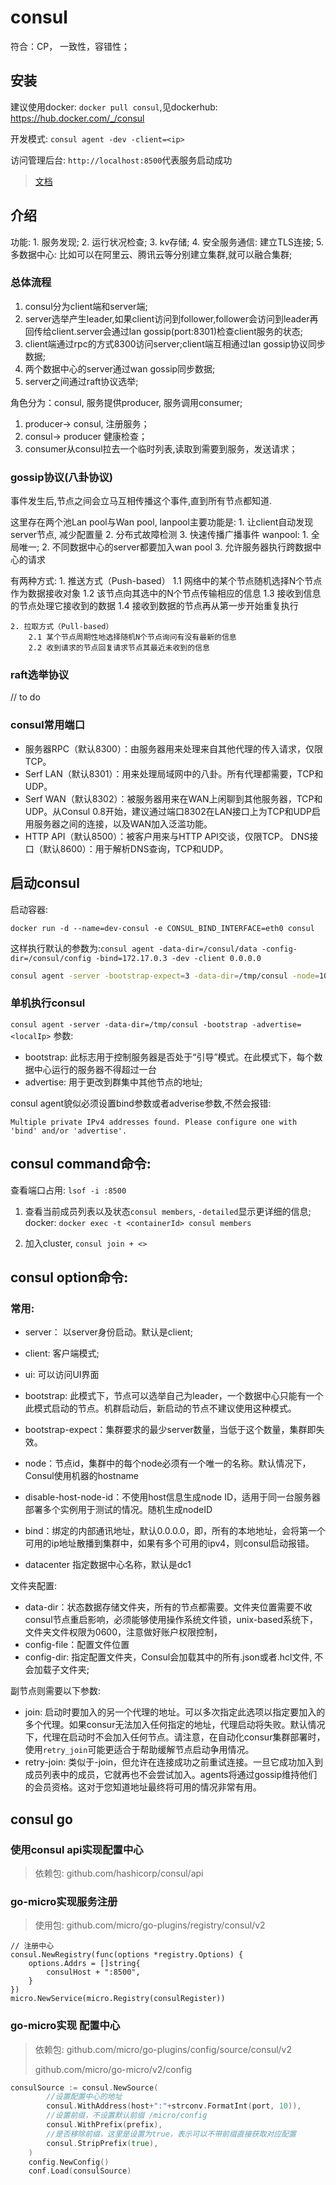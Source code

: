 # consul
符合：CP， 一致性，容错性；
## 安装
建议使用docker: `docker pull consul`,见dockerhub: https://hub.docker.com/_/consul

开发模式: `consul agent -dev -client=<ip>`

访问管理后台: `http://localhost:8500`代表服务启动成功
> [文档]( https://www.consul.io/docs/agent)
## 介绍
功能:
    1. 服务发现;
    2. 运行状况检查;
    3. kv存储;
    4. 安全服务通信: 建立TLS连接;
    5. 多数据中心: 比如可以在阿里云、腾讯云等分别建立集群,就可以融合集群;

### 总体流程
1. consul分为client端和server端;
2. server选举产生leader,如果client访问到follower,follower会访问到leader再回传给client.server会通过lan gossip(port:8301)检查client服务的状态;
3. client端通过rpc的方式8300访问server;client端互相通过lan gossip协议同步数据;
4. 两个数据中心的server通过wan gossip同步数据;
5. server之间通过raft协议选举;

角色分为：consul, 服务提供producer, 服务调用consumer;
1. producer-> consul, 注册服务；
2. consul-> producer 健康检查；
3. consumer从consul拉去一个临时列表,读取到需要到服务，发送请求；

### gossip协议(八卦协议)
事件发生后,节点之间会立马互相传播这个事件,直到所有节点都知道. 

这里存在两个池Lan pool与Wan pool, lanpool主要功能是:
    1. 让client自动发现server节点, 减少配置量
    2. 分布式故障检测
    3. 快速传播广播事件
wanpool:
    1. 全局唯一;
    2. 不同数据中心的server都要加入wan pool
    3. 允许服务器执行跨数据中心的请求

有两种方式: 
    1. 推送方式（Push-based）
        1.1 网络中的某个节点随机选择N个节点作为数据接收对象
        1.2 该节点向其选中的N个节点传输相应的信息
        1.3 接收到信息的节点处理它接收到的数据
        1.4 接收到数据的节点再从第一步开始重复执行

    2. 拉取方式（Pull-based）
        2.1 某个节点周期性地选择随机N个节点询问有没有最新的信息
        2.2 收到请求的节点回复请求节点其最近未收到的信息

### raft选举协议
// to do

### consul常用端口
- 服务器RPC（默认8300）：由服务器用来处理来自其他代理的传入请求，仅限TCP。
- Serf LAN（默认8301）：用来处理局域网中的八卦。所有代理都需要，TCP和UDP。
- Serf WAN（默认8302）：被服务器用来在WAN上闲聊到其他服务器，TCP和UDP。从Consul 0.8开始，建议通过端口8302在LAN接口上为TCP和UDP启用服务器之间的连接，以及WAN加入泛滥功能。
- HTTP API（默认8500）：被客户用来与HTTP API交谈，仅限TCP。
DNS接口（默认8600）：用于解析DNS查询，TCP和UDP。
## 启动consul
启动容器:
```
docker run -d --name=dev-consul -e CONSUL_BIND_INTERFACE=eth0 consul
```
这样执行默认的参数为:`consul agent -data-dir=/consul/data -config-dir=/consul/config -bind=172.17.0.3 -dev -client 0.0.0.0`

```bash
consul agent -server -bootstrap-expect=3 -data-dir=/tmp/consul -node=10.200.110.90 -bind=10.200.110.90 -client=0.0.0.0 -datacenter=shenzhen -ui
```
### 单机执行consul
`consul agent -server -data-dir=/tmp/consul -bootstrap -advertise=<localIp>`
参数:
- bootstrap: 此标志用于控制服务器是否处于“引导”模式。在此模式下，每个数据中心运行的服务器不得超过一台
- advertise: 用于更改到群集中其他节点的地址; 

consul agent貌似必须设置bind参数或者adverise参数,不然会报错:
```
Multiple private IPv4 addresses found. Please configure one with 'bind' and/or 'advertise'.
```
## consul command命令:
查看端口占用: `lsof -i :8500`

1. 查看当前成员列表以及状态`consul members`, `-detailed`显示更详细的信息;
    docker: `docker exec -t <containerId> consul members`

2. 加入cluster, `consul join + <>`

## consul option命令:

### 常用:
- server： 以server身份启动。默认是client;
- client: 客户端模式;
- ui: 可以访问UI界面

- bootstrap: 此模式下，节点可以选举自己为leader，一个数据中心只能有一个此模式启动的节点。机群启动后，新启动的节点不建议使用这种模式。
- bootstrap-expect：集群要求的最少server数量，当低于这个数量，集群即失效。

- node：节点id，集群中的每个node必须有一个唯一的名称。默认情况下，Consul使用机器的hostname
- disable-host-node-id：不使用host信息生成node ID，适用于同一台服务器部署多个实例用于测试的情况。随机生成nodeID

- bind：绑定的内部通讯地址，默认0.0.0.0，即，所有的本地地址，会将第一个可用的ip地址散播到集群中，如果有多个可用的ipv4，则consul启动报错。


- datacenter 指定数据中心名称，默认是dc1

文件夹配置: 
- data-dir：状态数据存储文件夹，所有的节点都需要。文件夹位置需要不收consul节点重启影响，必须能够使用操作系统文件锁，unix-based系统下，文件夹文件权限为0600，注意做好账户权限控制，
- config-file：配置文件位置
- config-dir: 指定配置文件夹，Consul会加载其中的所有.json或者.hcl文件, 不会加载子文件夹;

副节点则需要以下参数:
- join: 启动时要加入的另一个代理的地址。可以多次指定此选项以指定要加入的多个代理。如果consur无法加入任何指定的地址，代理启动将失败。默认情况下，代理在启动时不会加入任何节点。请注意，在自动化consur集群部署时，使用`retry_join`可能更适合于帮助缓解节点启动争用情况。
- retry-join: 类似于-join，但允许在连接成功之前重试连接。一旦它成功加入到成员列表中的成员，它就再也不会尝试加入。agents将通过gossip维持他们的会员资格。这对于您知道地址最终将可用的情况非常有用。

## consul go
### 使用consul api实现配置中心
> 依赖包: github.com/hashicorp/consul/api


### go-micro实现服务注册
> 使用包: github.com/micro/go-plugins/registry/consul/v2
```
// 注册中心
consul.NewRegistry(func(options *registry.Options) {
    options.Addrs = []string{
        consulHost + ":8500",
    }
})
micro.NewService(micro.Registry(consulRegister))
```

### go-micro实现 配置中心
> 依赖包: github.com/micro/go-plugins/config/source/consul/v2
>
> github.com/micro/go-micro/v2/config 
```go
consulSource := consul.NewSource(
		//设置配置中心的地址
		consul.WithAddress(host+":"+strconv.FormatInt(port, 10)),
		//设置前缀，不设置默认前缀 /micro/config
		consul.WithPrefix(prefix),
		//是否移除前缀，这里是设置为true，表示可以不带前缀直接获取对应配置
		consul.StripPrefix(true),
	)
	config.NewConfig()
	conf.Load(consulSource)
```

